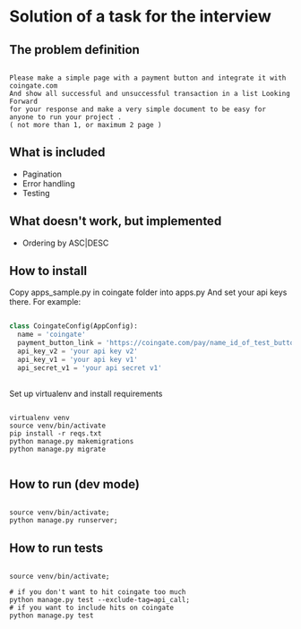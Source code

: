 # Solution of a task for the interview

## The problem definition

```

Please make a simple page with a payment button and integrate it with coingate.com 
And show all successful and unsuccessful transaction in a list Looking Forward 
for your response and make a very simple document to be easy for anyone to run your project .
( not more than 1, or maximum 2 page )

```

## What is included

* Pagination
* Error handling
* Testing

## What doesn't work, but implemented

* Ordering by ASC|DESC


## How to install

Copy apps_sample.py in coingate folder into apps.py
And set your api keys there.
For example:

```python

class CoingateConfig(AppConfig):
  name = 'coingate'
  payment_button_link = 'https://coingate.com/pay/name_id_of_test_button'
  api_key_v2 = 'your api key v2'
  api_key_v1 = 'your api key v1'
  api_secret_v1 = 'your api secret v1'
  
```

Set up virtualenv and install requirements


```shell

virtualenv venv
source venv/bin/activate
pip install -r reqs.txt
python manage.py makemigrations
python manage.py migrate


```

## How to run (dev mode)

```shell

source venv/bin/activate;
python manage.py runserver;
```


## How to run tests
```shell

source venv/bin/activate;

# if you don't want to hit coingate too much
python manage.py test --exclude-tag=api_call;
# if you want to include hits on coingate
python manage.py test 

```




